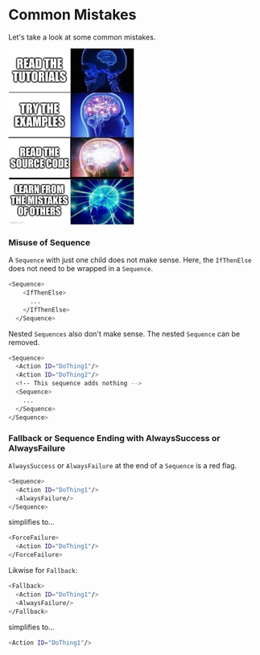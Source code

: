 # Common Mistakes

Let's take a look at some common mistakes.

![enlightenment](images/enlightenment_small.jpg)

### Misuse of Sequence

A `Sequence` with just one child does not make sense. Here, the `IfThenElse` does not need to be wrapped in a `Sequence`.

```bash
<Sequence>
    <IfThenElse>
      ...
    </IfThenElse>
  </Sequence>
```

Nested `Sequences` also don't make sense. The nested `Sequence` can be removed.

```bash
<Sequence> 
  <Action ID="DoThing1"/>
  <Action ID="DoThing2"/>
  <!-- This sequence adds nothing -->
  <Sequence> 
    ... 
  </Sequence>
</Sequence>
```

### Fallback or Sequence Ending with AlwaysSuccess or AlwaysFailure

`AlwaysSuccess` or `AlwaysFailure` at the end of a `Sequence` is a red flag.

```bash
<Sequence> 
  <Action ID="DoThing1"/>
  <AlwaysFailure/>
</Sequence>
```

simplifies to...

```bash
<ForceFailure> 
  <Action ID="DoThing1"/>
</ForceFailure>
```

Likwise for `Fallback`:

```bash
<Fallback> 
  <Action ID="DoThing1"/>
  <AlwaysFailure/>
</Fallback>
```

simplifies to...

```bash
<Action ID="DoThing1"/>
```
